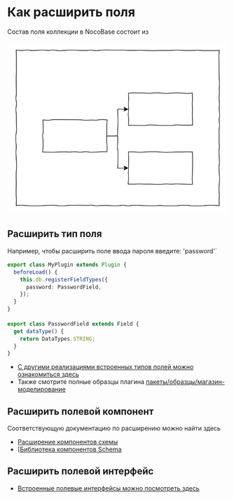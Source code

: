 # Как расширить поля

Состав поля коллекции в NocoBase состоит из

<img src="./collection-field.svg" />

## Расширить тип поля

Например, чтобы расширить поле ввода пароля введите: 'password'`

```ts
export class MyPlugin extends Plugin {
  beforeLoad() {
    this.db.registerFieldTypes({
      password: PasswordField,
    });
  }
}

export class PasswordField extends Field {
  get dataType() {
    return DataTypes.STRING;
  }
}
```

- [С другими реализациями встроенных типов полей можно ознакомиться здесь](https://github.com/nocobase/nocobase/tree/main/packages/core/database/src/fields)
- Также смотрите полные образцы плагина [пакеты/образцы/магазин-моделирование](https://github.com/nocobase/nocobase/tree/main/packages/samples/shop-modeling)

## Расширить полевой компонент

Соответствующую документацию по расширению можно найти здесь

- [Расширение компонентов схемы](/development/client/ui-schema-designer/extending-schema-components)
- [[Библиотека компонентов Schema](/development/client/ui-schema-designer/component-library)

## Расширить полевой интерфейс

- [Встроенные полевые интерфейсы можно посмотреть здесь](https://github.com/nocobase/nocobase/tree/main/packages/core/client/src/collection-manager/interfaces)
